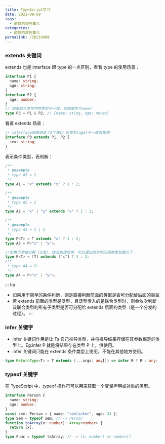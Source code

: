 ```yaml
---
title: TypeScript学习
date: 2021-08-09
tags:
  - 前端的那些事儿
categories:
  - 前端的那些事儿
permalink: /20210809
---
```


### extends 关键词

extends 也是 interface 跟 type 的一点区别，看看 type 的使用场景：

```ts
interface P1 {
  name: string;
  age: string;
}
interface P2 {
  age: number;
}
// 如果联合类型中的类型不一致，则改属性为never
type P3 = P1 & P2; // {name: sting, age: never}
```

看看 extends 场景：

```ts
// interface如果继承了2个接口 但类型(age)不一致会报错
interface P3 extends P1, P2 {
  sex: string;
}
```

表示条件类型，表判断：

```ts
/**
 * @example
 * type A1 = 1
 */
type A1 = "x" extends "x" ? 1 : 2;

/**
 * @example
 * type A2 = 2
 */
type A2 = "x" | "y" extends "x" ? 1 : 2;

/**
 * @example
 * type A3 = 1 | 2
 */
type P<T> = T extends "x" ? 1 : 2;
type A3 = P<"x" | "y">;

//如果不想被分解（分发），做法也很简单，可以通过简单的元组类型包裹以下：
type P<T> = [T] extends ["x"] ? 1 : 2;
/**
 * type A4 = 2;
 */
type A4 = P<"x" | "y">;
```

::: tip

- 如果用于简单的条件判断，则是直接判断前面的类型是否可分配给后面的类型<br>
- 若 extends 前面的类型是泛型，且泛型传入的是联合类型时，则会依次判断该联合类型的所有子类型是否可分配给 extends 后面的类型（是一个分发的过程）。
  :::

### infer 关键字

- infer 关键词作用是让 Ts 自己推导类型，并将推导结果存储在其参数绑定的类型上。Eg:infer P 就是将结果存在类型 P 上，供使用。
- infer 关键词只能在 extends 条件类型上使用，不能在其他地方使用。

```ts
type ReturnType<T> = T extends (...args: any[]) => infer R ? R : any;
```

### typeof 关键字

在 TypeScript 中，typeof 操作符可以⽤来获取⼀个变量声明或对象的类型。

```ts
interface Person {
  name: string;
  age: number;
}
const sem: Person = { name: "semlinker", age: 33 };
type Sem = typeof sem; // -> Person
function toArray(x: number): Array<number> {
  return [x];
}
type Func = typeof toArray; // -> (x: number) => number[]
```
